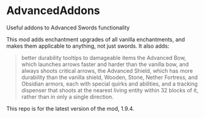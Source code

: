 # AdvancedAddons
Useful addons to Advanced Swords functionality

This mod adds enchantment upgrades of all vanilla enchantments, and makes them applicable to anything, not just swords.
It also adds:
> better durability tooltips to damageable items
> the Advanced Bow, which launches arrows faster and harder than the vanilla bow, and always shoots critical arrows,
> the Advanced Shield, which has more durability than the vanilla shield,
> Wooden, Stone, Nether Fortress, and Obsidian armors, each with special quirks and abilities, and
> a tracking dispenser that shoots at the nearest living entity within 32 blocks of it, rather than in only a single direction.

This repo is for the latest version of the mod, 1.9.4.